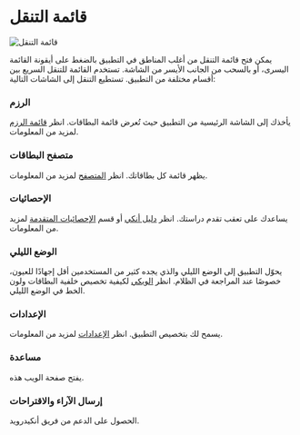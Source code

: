 # قائمة التنقل

![قائمة التنقل](img/2-navigation_drawer.png)

يمكن فتح قائمة التنقل من أغلب المناطق في التطبيق بالضغط على أيقونة القائمة اليسرى،
أو بالسحب من الجانب الأيسر من الشاشة. تستخدم القائمة للتنقل السريع بين أقسام مختلفة
من التطبيق. تستطيع التنقل إلى الشاشات التالية:

### الرزم
يأخذك إلى الشاشة الرئيسية من التطبيق حيث تُعرض قائمة البطاقات.
انظر [قائمة الرزم](deck-picker.md) لمزيد من المعلومات.

### متصفح البطاقات
يظهر قائمة كل بطاقاتك. انظر [المتصفح](browser.md) لمزيد من المعلومات.

### الإحصائيات
يساعدك على تعقب تقدم دراستك. انظر [دليل أنكي](https://docs.ankiweb.net/#/stats?id=statistics)
أو قسم [الإحصائيات المتقدمة](advanced-statistics.md) لمزيد من المعلومات.

### الوضع الليلي
يحوّل التطبيق إلى الوضع الليلي والذي يجده كثير من المستخدمين أقل إجهادًا للعيون،
خصوصًا عند المراجعة في الظلام. انظر
[الويكي](https://github.com/ankidroid/Anki-Android/wiki/Advanced-formatting#customize-night-mode-colors)
لكيفية تخصيص خلفية البطاقات ولون الخط في الوضع الليلي.

### الإعدادات
يسمح لك بتخصيص التطبيق. انظر [الإعدادات](settings.md) لمزيد من المعلومات.

### مساعدة
يفتح صفحة الويب هذه.

### إرسال الآراء والاقتراحات
الحصول على الدعم من فريق أنكيدرويد.

